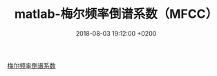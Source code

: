 ﻿---
layout: post
title:  "matlab-梅尔频率倒谱系数（MFCC）"
date:   2018-08-03 19:12:00 +0200
categories: Matlab
---
[梅尔频率倒谱系数]  

[梅尔频率倒谱系数]:https://www.cnblogs.com/BaroC/p/4283380.html
